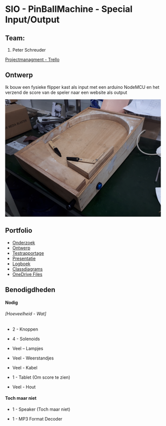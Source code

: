 ﻿# SIO - PinBallMachine - Special Input/Output

## Team:

1. Peter Schreuder

[Projectmanagment - Trello](https://trello.com/b/2Ilzt33Y/sio-pinball-machine)

## Ontwerp
Ik bouw een fysieke flipper kast als input met een arduino NodeMCU en het verzend de score van de speler naar een website als output 

![alt text](https://github.com/PeterSchreuderMA/PinBallMachine/blob/master/ReadMe/20190613_234421.jpg)

## Portfolio
* [Onderzoek]()
* [Ontwerp]()
* [Testrapportage]()
* [Presentatie]()
* [Logboek](https://docs.google.com/document/d/1QCDX74J8gOg-z7i63uStQxrVylMrT_1izJQTszGkzzM/edit?usp=sharing)
* [Classdiagrams](https://www.lucidchart.com/invitations/accept/59d8f0a4-0ac7-4f5b-b716-aa253cd95437)
* [OneDrive Files](https://1drv.ms/f/s!AqnfQvux8HyjkuY_KbhUFyJT46fGug)

## Benodigdheden
#### Nodig
###### [Hoeveelheid - Wat]
* 2 - Knoppen

* 4 - Solenoids

* Veel – Lampjes

* Veel - Weerstandjes

* Veel - Kabel

* 1 - Tablet (Om score te zien)

* Veel - Hout


#### Toch maar niet
* 1 - Speaker (Toch maar niet)

* 1 - MP3 Format Decoder
